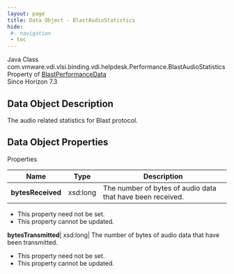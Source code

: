 ```yaml
---
layout: page
title: Data Object - BlastAudioStatistics
hide:
 #- navigation
 - toc
---
```






Java Class
    com.vmware.vdi.vlsi.binding.vdi.helpdesk.Performance.BlastAudioStatistics  
Property of
     [BlastPerformanceData](vdi.helpdesk.Performance.BlastPerformanceData.md#field_detail)  
Since 
    Horizon 7.3

## Data Object Description 

The audio related statistics for Blast protocol. 

## Data Object Properties

Properties

Name |  Type |  Description   
---|---|---  
**bytesReceived**|  xsd:long|  The number of bytes of audio data that have been received.   


 * This property need not be set.
 * This property cannot be updated.

  
**bytesTransmitted**|  xsd:long|  The number of bytes of audio data that have been transmitted.   


 * This property need not be set.
 * This property cannot be updated.

  
  

  

